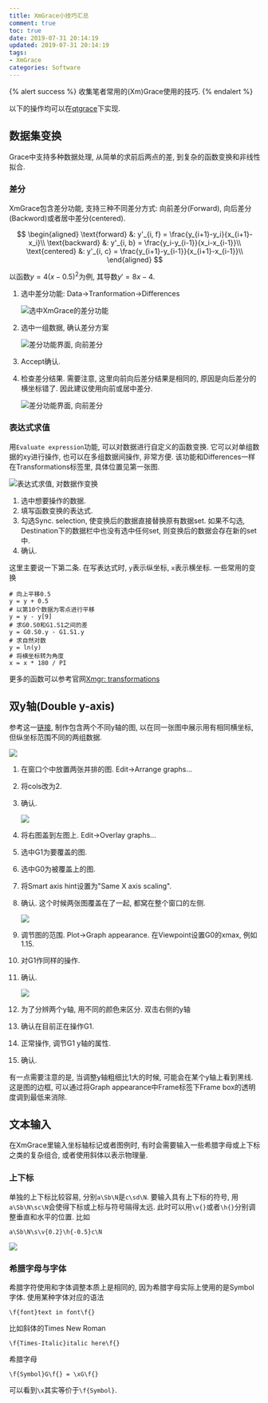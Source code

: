```yaml
---
title: XmGrace小技巧汇总
comment: true
toc: true
date: 2019-07-31 20:14:19
updated: 2019-07-31 20:14:19
tags:
- XmGrace
categories: Software
---
```


{% alert success %}
收集笔者常用的(Xm)Grace使用的技巧.
{% endalert %}
<!-- more -->

以下的操作均可以在[qtgrace](https://sourceforge.net/projects/qtgrace/)下实现.

## 数据集变换

Grace中支持多种数据处理, 从简单的求前后两点的差, 到复杂的函数变换和非线性拟合.

### 差分

XmGrace包含差分功能, 支持三种不同差分方式: 向前差分(Forward), 向后差分(Backword)或者居中差分(centered).

$$
\begin{aligned}
\text{forward} &: y'_{i, f} = \frac{y_{i+1}-y_i}{x_{i+1}-x_i}\\
\text{backward} &: y'_{i, b} = \frac{y_i-y_{i-1}}{x_i-x_{i-1}}\\
\text{centered} &: y'_{i, c} = \frac{y_{i+1}-y_{i-1}}{x_{i+1}-x_{i-1}}\\
\end{aligned}
$$

以函数$y=4(x-0.5)^2$为例, 其导数$y'=8x-4$.

1. 选中差分功能: Data->Tranformation->Differences

    ![选中XmGrace的差分功能](differences_1.jpg)

2. 选中一组数据, 确认差分方案

    ![差分功能界面, 向前差分](differences_2.jpg)

3. Accept确认.
4. 检查差分结果. 需要注意, 这里向前向后差分结果是相同的, 原因是向后差分的横坐标错了. 因此建议使用向前或居中差分.

    ![差分功能界面, 向前差分](differences_3.jpg)

### 表达式求值

用`Evaluate expression`功能, 可以对数据进行自定义的函数变换. 它可以对单组数据的xy进行操作, 也可以在多组数据间操作, 非常方便. 该功能和Differences一样在Transformations标签里, 具体位置见第一张图.

![表达式求值, 对数据作变换](eval_expr_1.jpg)

1. 选中想要操作的数据.
2. 填写函数变换的表达式.
3. 勾选Sync. selection, 使变换后的数据直接替换原有数据set. 如果不勾选, Destination下的数据栏中也没有选中任何set, 则变换后的数据会存在新的set中.
4. 确认.

这里主要说一下第二条. 在写表达式时, `y`表示纵坐标, `x`表示横坐标. 一些常用的变换

```plain
# 向上平移0.5
y = y + 0.5
# 以第10个数据为零点进行平移
y = y - y[9]
# 求G0.S0和G1.S1之间的差
y = G0.S0.y - G1.S1.y
# 求自然对数
y = ln(y)
# 将横坐标转为角度
x = x * 180 / PI
```

更多的函数可以参考官网[Xmgr: transformations](http://plasma-gate.weizmann.ac.il/Xmgr/doc/trans.html)

## 双y轴(Double y-axis)

参考这一[链接](sachinashanbhag.blogspot.com/2012/06/grace-tutorial-how-to-plot-graph-with.html), 制作包含两个不同y轴的图, 以在同一张图中展示用有相同横坐标, 但纵坐标范围不同的两组数据.

![ ](double_y_1.jpg)

1. 在窗口个中放置两张并排的图. Edit->Arrange graphs...
2. 将cols改为2.
3. 确认.

    ![ ](double_y_2.jpg)

4. 将右图盖到左图上. Edit->Overlay graphs...
5. 选中G1为要覆盖的图.
6. 选中G0为被覆盖上的图.
7. 将Smart axis hint设置为"Same X axis scaling".
8. 确认. 这个时候两张图覆盖在了一起, 都窝在整个窗口的左侧.

    ![ ](double_y_3.jpg)

9. 调节图的范围. Plot->Graph appearance. 在Viewpoint设置G0的xmax, 例如1.15.
10. 对G1作同样的操作.
11. 确认.

    ![ ](double_y_4.jpg)

12. 为了分辨两个y轴, 用不同的颜色来区分. 双击右侧的y轴
13. 确认在目前正在操作G1.
14. 正常操作, 调节G1 y轴的属性.
15. 确认.

有一点需要注意的是, 当调整y轴粗细比1大的时候, 可能会在某个y轴上看到黑线. 这是图的边框, 可以通过将Graph appearance中Frame标签下Frame box的透明度调到最低来消除.

## 文本输入

在XmGrace里输入坐标轴标记或者图例时, 有时会需要输入一些希腊字母或上下标之类的复杂组合, 或者使用斜体以表示物理量.

### 上下标

单独的上下标比较容易, 分别`a\Sb\N`是`c\sd\N`. 要输入具有上下标的符号, 用`a\Sb\N\sc\N`会使得下标或上标与符号隔得太远. 此时可以用`\v{}`或者`\h{}`分别调整垂直和水平的位置. 比如

```plain
a\Sb\N\s\v{0.2}\h{-0.5}c\N
```

![ ](simult_supsub.png)

### 希腊字母与字体

希腊字符使用和字体调整本质上是相同的, 因为希腊字母实际上使用的是Symbol字体. 使用某种字体对应的语法

```plain
\f{font}text in font\f{}
```

比如斜体的Times New Roman

```plain
\f{Times-Italic}italic here\f{}
```

希腊字母

```plain
\f{Symbol}G\f{} = \xG\f{}
```

可以看到`\x`其实等价于`\f{Symbol}`.
